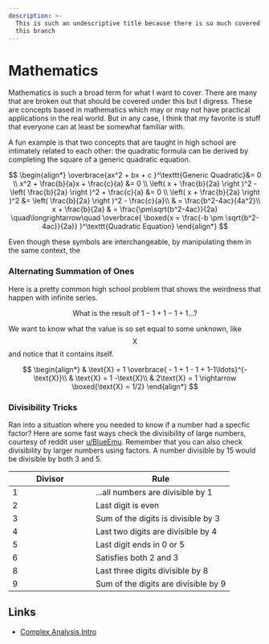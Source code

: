 ```yaml
---
description: >-
  This is such an undescriptive title because there is so much covered under
  this branch
---
```


# Mathematics

Mathematics is such a broad term for what I want to cover. There are many that are broken out that should be covered under this but I digress. These are concepts based in mathematics which may or may not have practical applications in the real world. But in any case, I think that my favorite is stuff that everyone can at least be somewhat familiar with.&#x20;

A fun example is that two concepts that are taught in high school are intimately related to each other: the quadratic formula can be derived by completing the square of a generic quadratic equation.

$$
\begin{align*}
\overbrace{ax^2 + bx + c }^\texttt{Generic Quadratic}&= 0 
\\
 x^2 + \frac{b}{a}x + \frac{c}{a} &= 0 \\
 \left( x + \frac{b}{2a} \right )^2 - \left( \frac{b}{2a}  \right )^2 + \frac{c}{a} &= 0 \\
 \left( x + \frac{b}{2a} \right )^2 &=  \left( \frac{b}{2a}  \right )^2 - \frac{c}{a}\\
 & =  \frac{b^2-4ac}{4a^2}\\
 x + \frac{b}{2a} & = \frac{\pm\sqrt{b^2-4ac}}{2a}
\quad\longrightarrow\quad
\overbrace{
\boxed{x = \frac{-b \pm \sqrt{b^2-4ac}}{2a}}
}^\texttt{Quadratic Equation}
\end{align*}
$$

Even though these symbols are interchangeable, by manipulating them in the same context, the&#x20;



### Alternating Summation of Ones

Here is a pretty common high school problem that shows the weirdness that happen with infinite series.&#x20;

$$
\text{What is the result of } 1-1+1-1+1\ldots\text{?}
$$

We want to know what the value is so set equal to some unknown, like $$\text{X}$$ and notice that it contains itself.&#x20;

$$
\begin{align*} 
& \text{X} = 1 \overbrace{ - 1 + 1 - 1 + 1-1\ldots}^{-\text{X}}\\
& \text{X} = 1 -\text{X}\\
& 2\text{X} = 1 \rightarrow \boxed{\text{X} = 1/2}
\end{align*}
$$

### Divisibility Tricks

Ran into a situation where you needed to know if a number had a specfic factor? Here are some fast ways check the divisibility of large numbers, courtesy of reddit user [u/BlueEmu](https://www.reddit.com/r/lifehacks/comments/msj1sq/if\_you\_want\_to\_know\_if\_a\_number\_can\_be\_divided\_by/guum6x1). Remember that you can also check divisibility by larger numbers using factors. A number divisible by 15 would be divisible by both 3 and 5.&#x20;

<table><thead><tr><th width="150">Divisor</th><th>Rule</th></tr></thead><tbody><tr><td>1</td><td>...all numbers are divisible by 1</td></tr><tr><td>2</td><td>Last digit is even</td></tr><tr><td>3</td><td>Sum of the digits is divisible by 3</td></tr><tr><td>4</td><td>Last two digits are divisible by 4</td></tr><tr><td>5</td><td>Last digit ends in 0 or 5 </td></tr><tr><td>6</td><td>Satisfies both 2 and 3</td></tr><tr><td>8</td><td>Last three digits divisible by 8</td></tr><tr><td>9</td><td>Sum of the digits are divisible by 9</td></tr></tbody></table>



## Links

* [Complex Analysis Intro](https://complex-analysis.com/)
